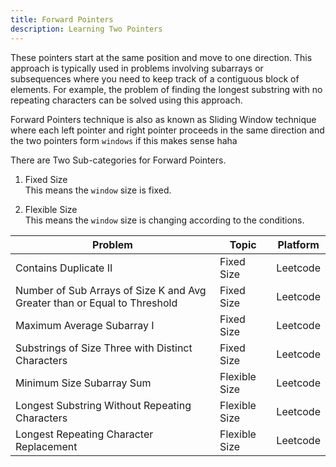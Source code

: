 ```yaml
---
title: Forward Pointers
description: Learning Two Pointers
---
```


These pointers start at the same position and move to one direction. This approach is typically used in problems involving subarrays or subsequences where you need to keep track of a contiguous block of elements. For example, the problem of finding the longest substring with no repeating characters can be solved using this approach.

Forward Pointers technique is also as known as Sliding Window technique where each left pointer and right pointer proceeds in the same direction and the two pointers form `windows` if this makes sense haha

There are Two Sub-categories for Forward Pointers.

1. Fixed Size  
   This means the `window` size is fixed.

2. Flexible Size  
   This means the `window` size is changing according to the conditions.


| **Problem**                                                               | **Topic**     | **Platform** |
| ------------------------------------------------------------------------- | ------------- | ------------ |
| Contains Duplicate II                                                     | Fixed Size    | Leetcode     |
| Number of Sub Arrays of Size K and Avg Greater than or Equal to Threshold | Fixed Size    | Leetcode     |
| Maximum Average Subarray I                                                | Fixed Size    | Leetcode     |
| Substrings of Size Three with Distinct Characters                         | Fixed Size    | Leetcode     |
| Minimum Size Subarray Sum                                                 | Flexible Size | Leetcode     |
| Longest Substring Without Repeating Characters                            | Flexible Size | Leetcode     |
| Longest Repeating Character Replacement                                   | Flexible Size | Leetcode     |
